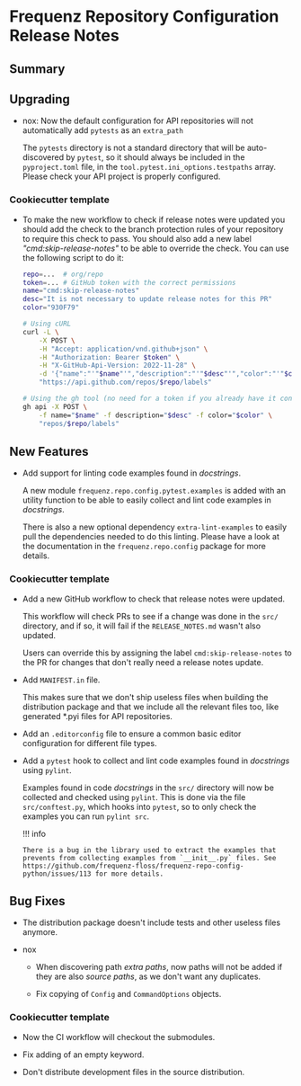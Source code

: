 # Frequenz Repository Configuration Release Notes

## Summary

<!-- Here goes a general summary of what this release is about -->

## Upgrading

- nox: Now the default configuration for API repositories will not automatically add `pytests` as an `extra_path`

  The `pytests` directory is not a standard directory that will be auto-discovered by `pytest`, so it should always be included in the `pyproject.toml` file, in the `tool.pytest.ini_options.testpaths` array. Please check your API project is properly configured.

### Cookiecutter template

- To make the new workflow to check if release notes were updated you should add the check to the branch protection rules of your repository to require this check to pass. You should also add a new label *"cmd:skip-release-notes"* to be able to override the check. You can use the following script to do it:

  ```sh
  repo=...  # org/repo
  token=... # GitHub token with the correct permissions
  name="cmd:skip-release-notes"
  desc="It is not necessary to update release notes for this PR"
  color="930F79"

  # Using cURL
  curl -L \
      -X POST \
      -H "Accept: application/vnd.github+json" \
      -H "Authorization: Bearer $token" \
      -H "X-GitHub-Api-Version: 2022-11-28" \
      -d '{"name":"'"$name"'","description":"'"$desc"'","color":"'"$color"'"}' \
      "https://api.github.com/repos/$repo/labels"

  # Using the gh tool (no need for a token if you already have it configured)
  gh api -X POST \
      -f name="$name" -f description="$desc" -f color="$color" \
      "repos/$repo/labels"
  ```

## New Features

- Add support for linting code examples found in *docstrings*.

  A new module `frequenz.repo.config.pytest.examples` is added with an utility function to be able to easily collect and lint code examples in *docstrings*.

  There is also a new optional dependency `extra-lint-examples` to easily pull the dependencies needed to do this linting. Please have a look at the documentation in the `frequenz.repo.config` package for more details.

### Cookiecutter template

- Add a new GitHub workflow to check that release notes were updated.

  This workflow will check PRs to see if a change was done in the `src/` directory, and if so, it will fail if the `RELEASE_NOTES.md` wasn't also updated.

  Users can override this by assigning the label `cmd:skip-release-notes` to the PR for changes that don't really need a release notes update.

- Add `MANIFEST.in` file.

  This makes sure that we don't ship useless files when building the distribution package and that we include all the relevant files too, like generated *.pyi files for API repositories.

- Add an `.editorconfig` file to ensure a common basic editor configuration for different file types.

- Add a `pytest` hook to collect and lint code examples found in *docstrings* using `pylint`.

  Examples found in code *docstrings* in the `src/` directory will now be collected and checked using `pylint`. This is done via the file `src/conftest.py`, which hooks into `pytest`, so to only check the examples you can run `pylint src`.

  !!! info

      There is a bug in the library used to extract the examples that prevents from collecting examples from `__init__.py` files. See https://github.com/frequenz-floss/frequenz-repo-config-python/issues/113 for more details.

## Bug Fixes

- The distribution package doesn't include tests and other useless files anymore.

- nox

  * When discovering path *extra paths*, now paths will not be added if they are also *source paths*, as we don't want any duplicates.

  * Fix copying of `Config` and `CommandOptions` objects.

### Cookiecutter template

- Now the CI workflow will checkout the submodules.

- Fix adding of an empty keyword.

- Don't distribute development files in the source distribution.
